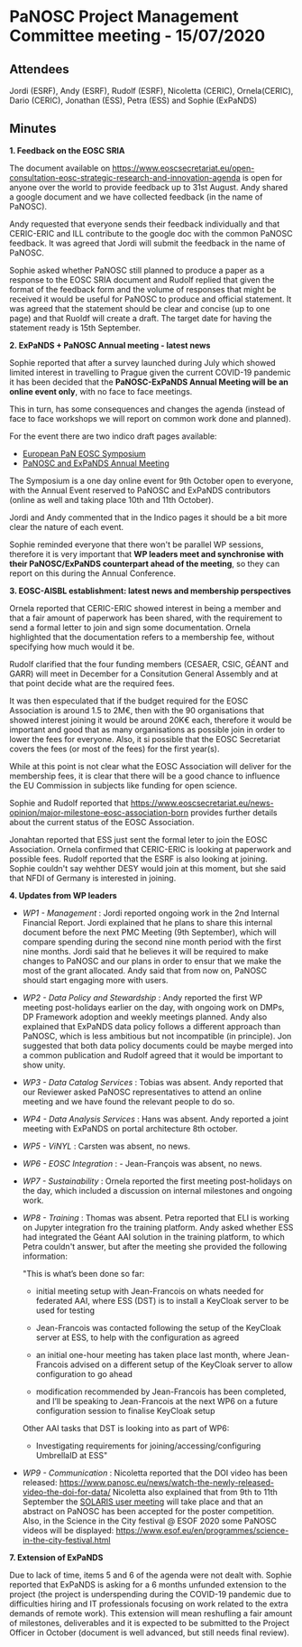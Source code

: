 ﻿PaNOSC Project Management Committee meeting - 15/07/2020
========================================================


Attendees
-------
Jordi (ESRF), Andy (ESRF), Rudolf (ESRF), Nicoletta (CERIC), Ornela(CERIC), Dario (CERIC), Jonathan (ESS), Petra (ESS) and Sophie (ExPaNDS) 


Minutes
-------	


**1. Feedback on the EOSC SRIA**

The document available on https://www.eoscsecretariat.eu/open-consultation-eosc-strategic-research-and-innovation-agenda is open for anyone over the world to provide feedback up to 31st August. Andy shared a google document and we have collected feedback (in the name of PaNOSC).

Andy requested that everyone sends their feedback individually and that CERIC-ERIC and ILL contribute to the google doc with the common PaNOSC feedback. It was agreed that Jordi will submit the feedback in the name of PaNOSC.

Sophie asked whether PaNOSC still planned to produce a paper as a response to the EOSC SRIA document and Rudolf replied that given the format of the feedback form and the volume of responses that might be received it would be useful for PaNOSC to produce and official statement. 
It was agreed that the statement should be clear and concise (up to one page) and that Ruoldf will create a draft. The target date for having the statement ready is 15th September.

**2. ExPaNDS + PaNOSC Annual meeting - latest news**

Sophie reported that after a survey launched during July which showed limited interest in travelling to Prague given the current COVID-19 pandemic it has been decided that the **PaNOSC-ExPaNDS Annual Meeting will be an online event only**, with no face to face meetings.

This in turn, has some consequences and changes the agenda (instead of face to face workshops we will report on common work done and planned). 

For the event there are two indico draft pages available:
* [European PaN EOSC Symposium](https://indico.eli-beams.eu/event/376/page/0)
* [PaNOSC and ExPaNDS Annual Meeting](https://indico.eli-beams.eu/event/369/page/0)

The Symposium is a one day online event for 9th October open to everyone, with the Annual Event reserved to PaNOSC and ExPaNDS contributors (online as well and taking place 10th and 11th October).

Jordi and Andy commented that in the Indico pages it should be a bit more clear the nature of each event.

Sophie reminded everyone that  there won't be parallel WP sessions, therefore it is very important that **WP leaders meet and synchronise with their PaNOSC/ExPaNDS counterpart ahead of the meeting**, so they can report on this during the Annual Conference.


**3. EOSC-AISBL establishment: latest news and membership perspectives**

Ornela reported that CERIC-ERIC showed interest in being a member and that a fair amount of paperwork has been shared, with the requirement to send a formal letter to join and sign some documentation. Ornela highlighted that the documentation refers to a membership fee, without specifying how much would it be.

Rudolf clarified that the four funding members (CESAER, CSIC, GÉANT and GARR) will meet in December for a Consitution General Assembly and at that point decide what are the required fees. 

It was then especulated that if the budget required for the EOSC Association is around 1.5 to 2M€, then with the 90 organisations that showed interest joining it would be around 20K€ each, therefore it would be important and good that as many organisations as possible join in order to lower the fees for everyone. Also, it si possible that the EOSC Secretariat covers the fees (or most of the fees) for the first year(s).

While at this point is not clear what the EOSC Association will deliver for the membership fees, it is clear that there will be a good chance to influence the EU Commission in subjects like funding for open science.

Sophie and Rudolf reported that https://www.eoscsecretariat.eu/news-opinion/major-milestone-eosc-association-born provides further details about the current status of the EOSC Association.

Jonahtan reported that ESS just sent the formal leter to join the EOSC Association.
Ornela confirmed that CERIC-ERIC is looking at paperwork and possible fees.
Rudolf reported that the ESRF is also looking at joining.
Sophie couldn't say wehther DESY would join at this moment, but she said that NFDI of Germany is interested in joining.

**4. Updates from WP leaders**

* *WP1 - Management* : Jordi reported ongoing work in the 2nd Internal Financial Report. Jordi explained that he plans to share this internal document before the next PMC Meeting (9th September), which will compare spending during the second nine month period with the first nine months. Jordi said that he believes it will be required to make changes to PaNOSC and our plans in order to ensur that we make the most of the grant allocated. Andy said that from now on, PaNOSC should start engaging more with users.

* *WP2 - Data Policy and Stewardship* : Andy reported the first WP meeting post-holidays earlier on the day, with ongoing work on DMPs, DP Framework adoption and weekly meetings planned. Andy also explained that ExPaNDS data policy follows a different approach than PaNOSC, which is less ambitious but not incompatible (in principle). Jon suggested that both data policy documents could be maybe merged into a common publication and Rudolf agreed that it would be important to show unity.

* *WP3 - Data Catalog Services* : Tobias was absent. Andy reported that our Reviewer asked PaNOSC representatives to attend an online meeting and we have found the relevant people to do so.

* *WP4 - Data Analysis Services* : Hans was absent. Andy reported a joint meeting with ExPaNDS on portal architecture 8th october.

* *WP5 - ViNYL* : Carsten was absent, no news.

* *WP6 - EOSC Integration* : - Jean-François was absent, no news.

* *WP7 - Sustainability* : Ornela reported the first meeting post-holidays on the day, which included a discussion on internal milestones and ongoing work.

* *WP8 - Training* : Thomas was absent. Petra reported that ELI is working on Jupyter integration fro the training platform. Andy asked whether ESS had integrated the Géant AAI solution in the training platform, to which Petra couldn't answer, but after the meeting she provided the following information:

    "This is what’s been done so far:

    - initial meeting setup with Jean-Francois on whats needed for federated AAI, where ESS (DST) is to install a KeyCloak server to be used for testing

    - Jean-Francois was contacted following the setup of the KeyCloak server at ESS, to help with the configuration as agreed

    - an initial one-hour meeting has taken place last month, where Jean-Francois advised on a different setup of the KeyCloak server to allow configuration to go ahead

    - modification recommended by Jean-Francois has been completed, and I’ll be speaking to Jean-Francois at the next WP6 on a future configuration session to finalise KeyCloak setup

    Other AAI tasks that DST is looking into as part of WP6:

    - Investigating requirements for joining/accessing/configuring UmbrellaID at ESS"


* *WP9 - Communication* : Nicoletta reported that the DOI video has been released: https://www.panosc.eu/news/watch-the-newly-released-video-the-doi-for-data/ 
Nicoletta also explained that from 9th to 11th September the [SOLARIS user meeting](https://whova.com/web/solar_202009/) will take place and that an abstract on PaNOSC has been accepted for the poster competition. Also, in the Science in the City festival @ ESOF 2020 some PaNOSC videos will be displayed: https://www.esof.eu/en/programmes/science-in-the-city-festival.html


**7. Extension of ExPaNDS**

Due to lack of time, items 5 and 6 of the agenda were not dealt with.
Sophie reported that ExPaNDS is asking for a 6 months unfunded extension to the project (the project is underspending during the COVID-19 pandemic due to difficulties hiring and IT professionals focusing on work related to the extra demands of remote work). This extension will mean reshufling a fair amount of milestones, deliverables and it is expected to be submitted to the Project Officer in October (document is well advanced, but still needs final review).















